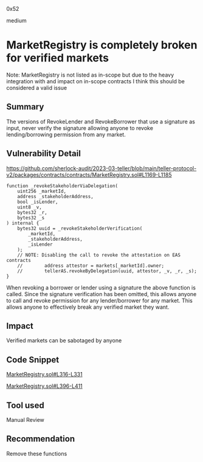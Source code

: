 0x52

medium

# MarketRegistry is completely broken for verified markets

Note: MarketRegistry is not listed as in-scope but due to the heavy integration with and impact on in-scope contracts I think this should be considered a valid issue

## Summary

The versions of RevokeLender and RevokeBorrower that use a signature as input, never verify the signature allowing anyone to revoke lending/borrowing permission from any market.

## Vulnerability Detail

https://github.com/sherlock-audit/2023-03-teller/blob/main/teller-protocol-v2/packages/contracts/contracts/MarketRegistry.sol#L1169-L1185

    function _revokeStakeholderViaDelegation(
        uint256 _marketId,
        address _stakeholderAddress,
        bool _isLender,
        uint8 _v,
        bytes32 _r,
        bytes32 _s
    ) internal {
        bytes32 uuid = _revokeStakeholderVerification(
            _marketId,
            _stakeholderAddress,
            _isLender
        );
        // NOTE: Disabling the call to revoke the attestation on EAS contracts
        //        address attestor = markets[_marketId].owner;
        //        tellerAS.revokeByDelegation(uuid, attestor, _v, _r, _s);
    }

When revoking a borrower or lender using a signature the above function is called. Since the signature verification has been omitted, this allows anyone to call and revoke permission for any lender/borrower for any market. This allows anyone to effectively break any verified market they want.

## Impact

Verified markets can be sabotaged by anyone

## Code Snippet

[MarketRegistry.sol#L316-L331](https://github.com/sherlock-audit/2023-03-teller/blob/main/teller-protocol-v2/packages/contracts/contracts/MarketRegistry.sol#L316-L331)

[MarketRegistry.sol#L396-L411](https://github.com/sherlock-audit/2023-03-teller/blob/main/teller-protocol-v2/packages/contracts/contracts/MarketRegistry.sol#L396-L411)

## Tool used

Manual Review

## Recommendation

Remove these functions